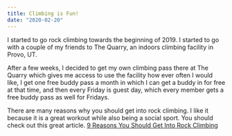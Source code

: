 ```yaml
---
title: Climbing is Fun!
date: "2020-02-20"
---
```


I started to go rock climbing towards the beginning of 2019. I started to go with a couple of my friends
to The Quarry, an indoors climbing facility in Provo, UT.

After a few weeks, I decided to get my own climbing pass there at The Quarry which gives me access to use the facility
how ever often I would like, I get one free buddy pass a month in which I can get a buddy in for free at that time, and
then every Friday is guest day, which every member gets a free buddy pass as well for Fridays.


There are many reasons why you should get into rock climbing. I like it because it is a great workout while also being
a social sport. You should check out this great article.
[9 Reasons You Should Get Into Rock Climbing](https://www.lifesavvy.com/1056/9-reasons-you-should-get-into-rock-climbing/)


